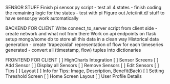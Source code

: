 SENSOR STUFF
    Finish pi sensor.py script
      - test all 4 states
      - finish coding the remaining logic for the states
      - test with pi
    Figure out /etc/init.d/ stuff to have sensor.py work automatically

BACKEND FOR CLIENT
    Write connect_to_server script from client side
        - create network and what not from there
    Work on api endpoints on flask
    setup mongo/some db to store all this data in a clean way
    Historical data generation
        - create 'trapezoidal' representation of flow for each timeseries
        generated
        - convert all (timestamp, flow) tuples into dictionaries

FRONTEND FOR CLIENT
[ ] HighCharts Integration
[ ] Sensor Screens
  [ ] Add Sensor
  [ ] Display all Sensors
  [ ] Remove Sensors
  [ ] Edit Sensors
[ ] Tips
  [ ] Layout
  [ ] Info for Tips: Image, Description, Benefit(Back)
[ ] Setting Threshold Screen
[ ] Home Screen Layout
[ ] User Profile Details
